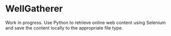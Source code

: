# WellGatherer

Work in progress.
Use Python to retrieve online web content using Selenium and save the content locally to the appropriate file type.
